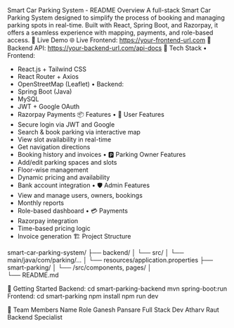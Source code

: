 Smart Car Parking System - README
Overview
A full-stack Smart Car Parking System designed to simplify the process of booking and managing parking spots in real-time. Built with React, Spring Boot, and Razorpay, it offers a seamless experience with mapping, payments, and role-based access.
🔗 Live Demo
🌐 Live Frontend: https://your-frontend-url.com
🔧 Backend API: https://your-backend-url.com/api-docs
🔧 Tech Stack
• Frontend:

- React.js + Tailwind CSS
- React Router + Axios
- OpenStreetMap (Leaflet)
  • Backend:
- Spring Boot (Java)
- MySQL
- JWT + Google OAuth
- Razorpay Payments
  📦 Features
  • 🚙 User Features
- Secure login via JWT and Google
- Search & book parking via interactive map
- View slot availability in real-time
- Get navigation directions
- Booking history and invoices
  • 🅿️ Parking Owner Features
- Add/edit parking spaces and slots
- Floor-wise management
- Dynamic pricing and availability
- Bank account integration
  • 🛡️ Admin Features
- View and manage users, owners, bookings
- Monthly reports
- Role-based dashboard
  • 💳 Payments
- Razorpay integration
- Time-based pricing logic
- Invoice generation
  🏗️ Project Structure

smart-car-parking-system/
├── backend/
│ └── src/
│ └── main/java/com/parking/...
│ └── resources/application.properties
├── smart-parking/
│ └── /src/components, pages/
│  
└── README.md

🚀 Getting Started
Backend:
cd smart-parking-backend
mvn spring-boot:run
Frontend:
cd smart-parking
npm install
npm run dev

🤝 Team Members
Name Role
Ganesh Pansare Full Stack Dev
Atharv Raut Backend Specialist
